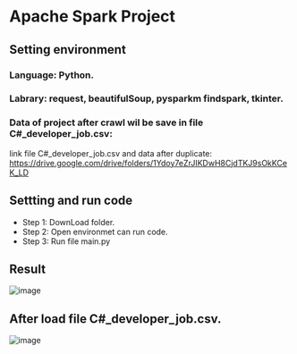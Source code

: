 

# Apache Spark Project

## Setting environment
### Language: Python.
### Labrary: request, beautifulSoup, pysparkm findspark, tkinter.

### Data of project after crawl wil be save in file C#_developer_job.csv:
link file C#_developer_job.csv and data after duplicate:
https://drive.google.com/drive/folders/1Ydoy7eZrJIKDwH8CjdTKJ9sOkKCeK_LD




## Settting and run code
+ Step 1: DownLoad folder.
+ Step 2: Open environmet can run code.
+ Step 3: Run file main.py
## Result

![image](https://github.com/datt46999/Apache-Spark/assets/125117718/38f80ab4-bbef-459d-84b4-4dedc98b71f8)

## After load file C#_developer_job.csv.  

![image](https://github.com/datt46999/Apache-Spark/assets/125117718/5032039c-9214-4022-b02b-c191cc59ebff)
